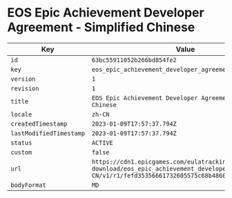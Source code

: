# EOS Epic Achievement Developer Agreement - Simplified Chinese

| Key | Value |
| --- | ----- |
| `id` | `63bc55911052b266bd854fe2` |
| `key` | `eos_epic_achievement_developer_agreement` |
| `version` | `1` |
| `revision` | `1` |
| `title` | `EOS Epic Achievement Developer Agreement - Simplified Chinese` |
| `locale` | `zh-CN` |
| `createdTimestamp` | `2023-01-09T17:57:37.794Z` |
| `lastModifiedTimestamp` | `2023-01-09T17:57:37.794Z` |
| `status` | `ACTIVE` |
| `custom` | `false` |
| `url` | `https://cdn1.epicgames.com/eulatracking-download/eos_epic_achievement_developer_agreement/zh-CN/v1/r1/fefd35356661732605575c68b4860dcd.pdf` |
| `bodyFormat` | `MD` |
